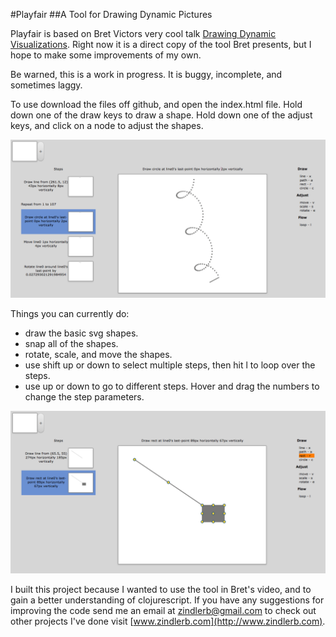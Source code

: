 #Playfair
##A Tool for Drawing Dynamic Pictures

Playfair is based on Bret Victors very cool talk [Drawing Dynamic Visualizations](https://vimeo.com/66085662).
Right now it is a direct copy of the tool Bret presents, but I hope to make some improvements of my own.

Be warned, this is a work in progress. It is buggy, incomplete, and sometimes laggy.

To use download the files off github, and open the index.html file. Hold down one of the draw keys to draw a shape. Hold down one of the adjust keys, and click on a node to adjust the shapes.

![alt tag](pictures/twirl.png)

Things you can currently do:

- draw the basic svg shapes.
- snap all of the shapes.
- rotate, scale, and move the shapes.
- use shift up or down to select multiple steps, then hit l to loop over the steps.
- use up or down to go to different steps. Hover and drag the numbers to change the step parameters.

![alt tag](pictures/snap.png)

I built this project because I wanted to use the tool in Bret's video, and to gain a better understanding of clojurescript. If you have any suggestions for improving the code send me an email at zindlerb@gmail.com to check out other projects I've done visit [www.zindlerb.com](http://www.zindlerb.com).
